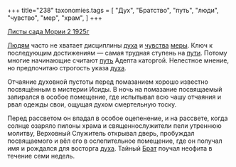 +++
title="238"
taxonomies.tags = [
 "Дух",
 "Братство",
 "путь",
 "люди",
 "чувство",
 "мер",
 "храм",
]
+++

[Листы сада Мории 2 1925г](/agni/1925)

[Людям](/tags/люди) часто не хватает дисциплины [духа](/tags/Дух) и [чувства](/tags/чувство) [меры](/tags/[мер](/tags/мер)). Ключ к последующим достижениям — самая трудная ступень на [пути](/tags/[путь](/tags/путь)). Потому многие начинающие считают [путь](/tags/путь) Адепта каторгой. Нелестное мнение, но предпочитаю строгость указа [духа](/tags/Дух).   

Отчаяние духовной пустоты перед помазанием хорошо известно посвящённым в мистерии Исиды. В ночь на помазание посвящаемый запирался в особое помещение, где испытывал всю чашу отчаяния и рвал одежды свои, ощущая духом смертельную тоску.   

Перед рассветом он впадал в особое оцепенение, и на рассвете, когда солнце озаряло пилоны храма и священнослужители пели утреннюю молитву, Верховный Служитель открывал дверь, пробуждал посвящаемого и вёл его в ослепительное помещение, где он получал имя и рождался для восторга [духа](/tags/Дух). Тайный [Брат](/tags/Братство) поучал неофита в течение семи недель.   


